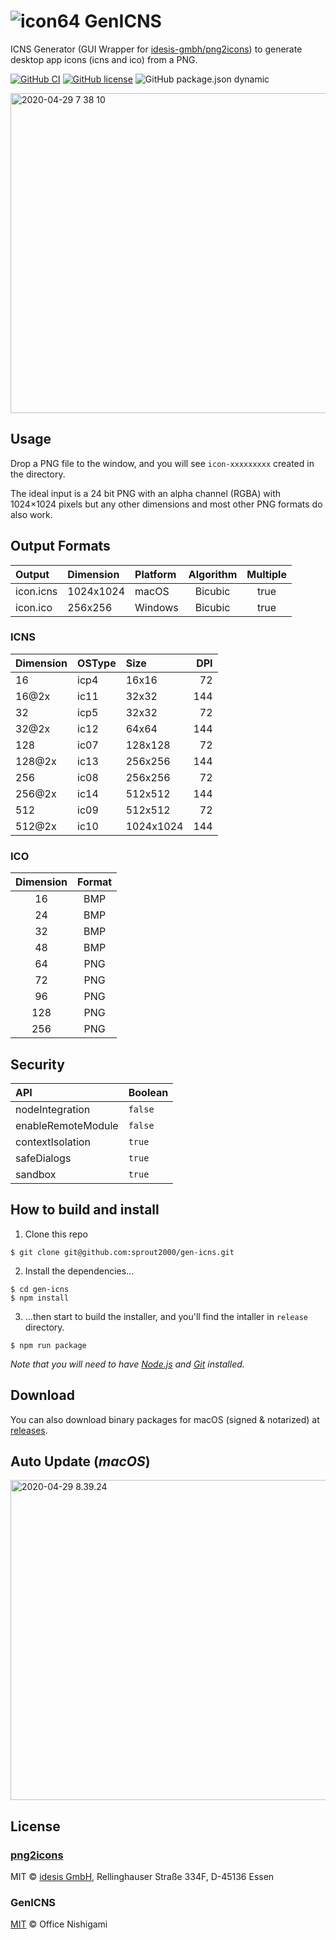 # ![icon64](https://user-images.githubusercontent.com/52094761/80297794-80f1f580-87c1-11ea-9726-39fa0efe9581.png) GenICNS

ICNS Generator (GUI Wrapper for [idesis-gmbh/png2icons](https://github.com/idesis-gmbh/png2icons)) to generate desktop app icons (icns and ico) from a PNG.

[![GitHub CI](https://github.com/sprout2000/gen-icns/workflows/GitHub%20CI/badge.svg)](https://github.com/sprout2000/gen-icns/actions?query=workflow%3A%22GitHub+CI%22)
[![GitHub license](https://img.shields.io/github/license/sprout2000/gen-icns)](https://github.com/sprout2000/gen-icns/blob/master/LICENSE.md)
![GitHub package.json dynamic](https://img.shields.io/github/package-json/keywords/sprout2000/gen-icns)

<img width="512" alt="2020-04-29 7 38 10" src="https://user-images.githubusercontent.com/52094761/80545494-6b154800-89ee-11ea-98a0-7983496f240a.png">


## Usage

Drop a PNG file to the window, and you will see `icon-xxxxxxxxx` created in the directory.

The ideal input is a 24 bit PNG with an alpha channel (RGBA) with 1024×1024 pixels but any other dimensions and most other PNG formats do also work. 

## Output Formats

Output | Dimension | Platform | Algorithm | Multiple
:--- | :--- | :--- | :---: | :---:
icon.icns | 1024x1024 | macOS | Bicubic | true
icon.ico | 256x256 | Windows | Bicubic | true

### ICNS

Dimension | OSType | Size | DPI
:--- | :--- | :--- | ---:
16 | icp4 | 16x16 | 72
16@2x | ic11 | 32x32 | 144
32 | icp5 | 32x32 | 72
32@2x | ic12 | 64x64 | 144
128 | ic07 | 128x128 | 72
128@2x | ic13 | 256x256 | 144
256 | ic08 | 256x256 | 72
256@2x | ic14 | 512x512 | 144
512 | ic09 | 512x512 | 72
512@2x | ic10 | 1024x1024 | 144

### ICO

Dimension | Format
:---: | :---:
16 | BMP
24 | BMP
32 | BMP
48 | BMP
64 | PNG
72 | PNG
96 | PNG
128 | PNG
256 | PNG

## Security

API | Boolean
:--- | :---
nodeIntegration | `false`
enableRemoteModule | `false`
contextIsolation | `true`
safeDialogs | `true`
sandbox | `true`

## How to build and install

1. Clone this repo

```
$ git clone git@github.com:sprout2000/gen-icns.git
```

2. Install the dependencies...

```
$ cd gen-icns
$ npm install
```

3. ...then start to build the installer, and you'll find the intaller in `release` directory.

```
$ npm run package
```

*Note that you will need to have [Node.js](https://nodejs.org/en/) and [Git](https://git-scm.com/) installed.*

## Download

You can also download binary packages for macOS (signed & notarized) at [releases](https://github.com/sprout2000/gen-icns/releases).

## Auto Update (*macOS*)

<img width="512" alt="2020-04-29 8.39.24" src="https://user-images.githubusercontent.com/52094761/80548139-1f19d180-89f5-11ea-85e9-4104a3b8eb9c.png" />

## License

### [png2icons](https://github.com/idesis-gmbh/png2icons)

MIT © [idesis GmbH](https://www.idesis.de), Rellinghauser Straße 334F, D-45136 Essen

### GenICNS

[MIT](https://github.com/sprout2000/lessview/blob/master/LICENSE.md) © Office Nishigami
